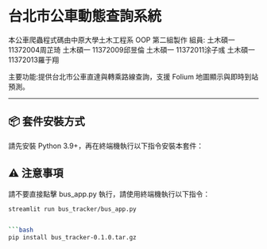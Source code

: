 # 台北市公車動態查詢系統

本公車爬蟲程式碼由中原大學土木工程系 OOP 第二組製作
組員:
土木碩一 11372004周芷琦
土木碩一 11372009邱昱倫
土木碩一 11372011涂子彧
土木碩一 11372013羅于翔

主要功能:提供台北市公車直達與轉乘路線查詢，支援 Folium 地圖顯示與即時到站預測。

---

## 📦 套件安裝方式

請先安裝 Python 3.9+，再在終端機執行以下指令安裝本套件：

## ⚠️ 注意事項

請不要直接點擊 bus_app.py 執行，請使用終端機執行以下指令：

```bash
streamlit run bus_tracker/bus_app.py


```bash
pip install bus_tracker-0.1.0.tar.gz
